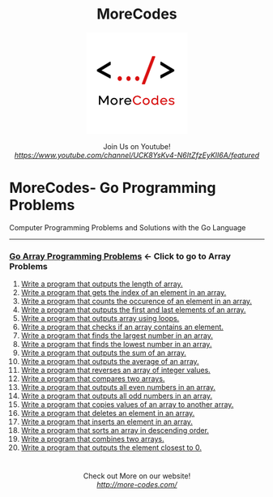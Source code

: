 <h1 align="center">MoreCodes</h1>
<p align="center"> 
  <img src="/morecodescir.png"/>
</p>

<p align="center">
Join Us on Youtube! <br/>
<i><u>https://www.youtube.com/channel/UCK8YsKv4-N6ItZfzEyKlI6A/featured</u></i>
</p>

#

# MoreCodes- Go Programming Problems
Computer Programming Problems and Solutions with the Go Language

- - - -
### [Go Array Programming Problems](../Arrays) <- Click to go to Array Problems
1. <a href="https://github.com/ArjunAranetaCodes/MoreCodes-Go/blob/master/Arrays/problem1.go" target="_blank">Write a program that outputs the length of array.</a>
2. <a href="https://github.com/ArjunAranetaCodes/MoreCodes-Go/blob/master/Arrays/problem2.go" target="_blank">Write a program that gets the index of an element in an array.</a>
3. <a href="https://github.com/ArjunAranetaCodes/MoreCodes-Go/blob/master/Arrays/problem3.go" target="_blank">Write a program that counts the occurence of an element in an array.</a>
4. <a href="https://github.com/ArjunAranetaCodes/MoreCodes-Go/blob/master/Arrays/problem4.go" target="_blank">Write a program that outputs the first and last elements of an array.</a>
5. <a href="https://github.com/ArjunAranetaCodes/MoreCodes-Go/blob/master/Arrays/problem5.go" target="_blank">Write a program that outputs array using loops.</a>
6. <a href="https://github.com/ArjunAranetaCodes/MoreCodes-Go/blob/master/Arrays/problem6.go" target="_blank">Write a program that checks if an array contains an element.</a>
7. <a href="https://github.com/ArjunAranetaCodes/MoreCodes-Go/blob/master/Arrays/problem7.go" target="_blank">Write a program that finds the largest number in an array.</a>
8. <a href="https://github.com/ArjunAranetaCodes/MoreCodes-Go/blob/master/Arrays/problem8.go" target="_blank">Write a program that finds the lowest number in an array.</a>
9. <a href="https://github.com/ArjunAranetaCodes/MoreCodes-Go/blob/master/Arrays/problem9.go" target="_blank">Write a program that outputs the sum of an array.</a>
10. <a href="https://github.com/ArjunAranetaCodes/MoreCodes-Go/blob/master/Arrays/problem10.go" target="_blank">Write a program that outputs the average of an array.</a>
11. <a href="https://github.com/ArjunAranetaCodes/MoreCodes-Go/blob/master/Arrays/problem11.go" target="_blank">Write a program that reverses an array of integer values.</a>
12. <a href="https://github.com/ArjunAranetaCodes/MoreCodes-Go/blob/master/Arrays/problem12.go" target="_blank">Write a program that compares two arrays.</a>
13. <a href="https://github.com/ArjunAranetaCodes/MoreCodes-Go/blob/master/Arrays/problem13.go" target="_blank">Write a program that outputs all even numbers in an array.</a>
14. <a href="https://github.com/ArjunAranetaCodes/MoreCodes-Go/blob/master/Arrays/problem14.go" target="_blank">Write a program that outputs all odd numbers in an array.</a>
15. <a href="https://github.com/ArjunAranetaCodes/MoreCodes-Go/blob/master/Arrays/problem15.go" target="_blank">Write a program that copies values of an array to another array.</a>
16. <a href="https://github.com/ArjunAranetaCodes/MoreCodes-Go/blob/master/Arrays/problem16.go" target="_blank">Write a program that deletes an element in an array.</a>
17. <a href="https://github.com/ArjunAranetaCodes/MoreCodes-Go/blob/master/Arrays/problem17.go" target="_blank">Write a program that inserts an element in an array.</a>
18. <a href="https://github.com/ArjunAranetaCodes/MoreCodes-Go/blob/master/Arrays/problem18.go" target="_blank">Write a program that sorts an array in descending order.</a>
19. <a href="https://github.com/ArjunAranetaCodes/MoreCodes-Go/blob/master/Arrays/problem19.go" target="_blank">Write a program that combines two arrays.</a>
20. <a href="https://github.com/ArjunAranetaCodes/MoreCodes-Go/blob/master/Arrays/problem20.go" target="_blank">Write a program that outputs the element closest to 0.</a>

#

<p align="center">
Check out More on our website! <br/>
<i><u>http://more-codes.com/</u></i>
</p>

